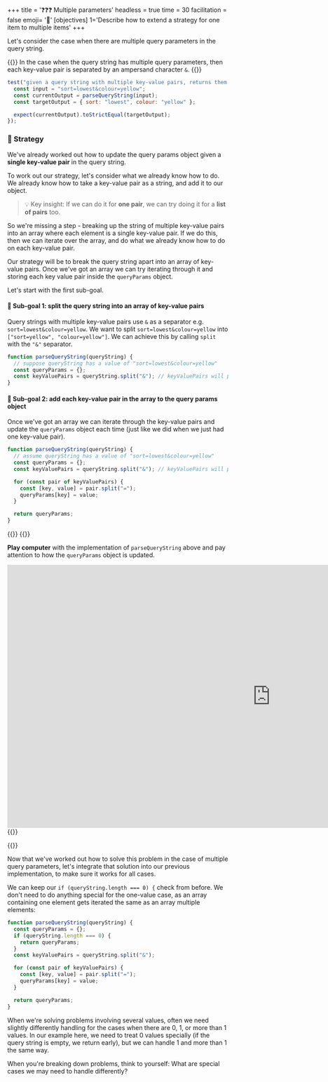 +++
title = '❓❓❓ Multiple parameters'
headless = true
time = 30
facilitation = false
emoji= '🧩'
[objectives]
    1='Describe how to extend a strategy for one item to multiple items'
+++

Let's consider the case when there are multiple query parameters in the query string.

{{<note type="tip" title="Recall">}}
In the case when the query string has multiple query parameters, then each key-value pair is separated by an ampersand character `&`.
{{</note>}}

```js
test("given a query string with multiple key-value pairs, returns them in object form", function () {
  const input = "sort=lowest&colour=yellow";
  const currentOutput = parseQueryString(input);
  const targetOutput = { sort: "lowest", colour: "yellow" };

  expect(currentOutput).toStrictEqual(targetOutput);
});
```

### 🧭 Strategy

We've already worked out how to update the query params object given a **single key-value pair** in the query string.

To work out our strategy, let's consider what we already know how to do. We already know how to take a key-value pair as a string, and add it to our object.

> 💡 Key insight: If we can do it for **one pair**, we can try doing it for a **list of pairs** too.

So we're missing a step - breaking up the string of multiple key-value pairs into an array where each element is a single key-value pair. If we do this, then we can iterate over the array, and do what we already know how to do on each key-value pair.

Our strategy will be to break the query string apart into an array of key-value pairs. Once we've got an array we can try iterating through it and storing each key value pair inside the `queryParams` object.

Let's start with the first sub-goal.

#### 🎯 Sub-goal 1: split the query string into an array of key-value pairs

Query strings with multiple key-value pairs use `&` as a separator e.g. `sort=lowest&colour=yellow`. We want to split `sort=lowest&colour=yellow` into `["sort=yellow", "colour=yellow"]`. We can achieve this by calling `split` with the `"&"` separator.

```js {linenos=table,hl_lines=[4] ,linenostart=1}
function parseQueryString(queryString) {
  // suppose queryString has a value of "sort=lowest&colour=yellow"
  const queryParams = {};
  const keyValuePairs = queryString.split("&"); // keyValuePairs will point to ["sort=yellow", "colour=yellow"]
}
```

#### 🎯 Sub-goal 2: add each key-value pair in the array to the query params object

Once we've got an array we can iterate through the key-value pairs and update the `queryParams` object each time (just like we did when we just had one key-value pair).

```js {linenos=table,hl_lines=["6-9"] ,linenostart=1}
function parseQueryString(queryString) {
  // assume queryString has a value of "sort=lowest&colour=yellow"
  const queryParams = {};
  const keyValuePairs = queryString.split("&"); // keyValuePairs will point to ["sort=yellow", "colour=yellow"]

  for (const pair of keyValuePairs) {
    const [key, value] = pair.split("=");
    queryParams[key] = value;
  }

  return queryParams;
}
```

{{<tabs>}}
{{<tab name="🎮 Play computer">}}

**Play computer** with the implementation of `parseQueryString` above and pay attention to how the `queryParams` object is updated.

<iframe title="parse-query-solution" width="1200" height="600" frameborder="0" src="https://pythontutor.com/iframe-embed.html#code=function%20parseQueryString%28queryString%29%20%7B%0A%0A%20%20const%20queryParams%20%3D%20%7B%7D%3B%0A%20%20const%20keyValuePairs%20%3D%20queryString.split%28%22%26%22%29%3B%20%0A%20%20for%20%28const%20pair%20of%20keyValuePairs%29%20%7B%0A%20%20%20%20const%20%5Bkey,%20value%5D%20%3D%20pair.split%28%22%3D%22%29%3B%0A%20%20%20%20queryParams%5Bkey%5D%20%3D%20value%3B%0A%20%20%7D%0A%0A%20%20return%20queryParams%3B%0A%7D%0A%0AparseQueryString%28%22sort%3Dlowest%26colour%3Dyellow%22%29%3B&codeDivHeight=400&codeDivWidth=350&cumulative=false&curInstr=20&heapPrimitives=nevernest&origin=opt-frontend.js&py=js&rawInputLstJSON=%5B%5D&textReferences=false"> </iframe>
{{</tab>}}

{{</tabs>}}

Now that we've worked out how to solve this problem in the case of multiple query parameters, let's integrate that solution into our previous implementation, to make sure it works for all cases.

We can keep our `if (queryString.length === 0) {` check from before. We don't need to do anything special for the one-value case, as an array containing one element gets iterated the same as an array multiple elements:

```js
function parseQueryString(queryString) {
  const queryParams = {};
  if (queryString.length === 0) {
    return queryParams;
  }
  const keyValuePairs = queryString.split("&");

  for (const pair of keyValuePairs) {
    const [key, value] = pair.split("=");
    queryParams[key] = value;
  }

  return queryParams;
}
```

When we're solving problems involving several values, often we need slightly differently handling for the cases when there are 0, 1, or more than 1 values. In our example here, we need to treat 0 values specially (if the query string is empty, we return early), but we can handle 1 and more than 1 the same way.

When you're breaking down problems, think to yourself: What are special cases we may need to handle differently?
